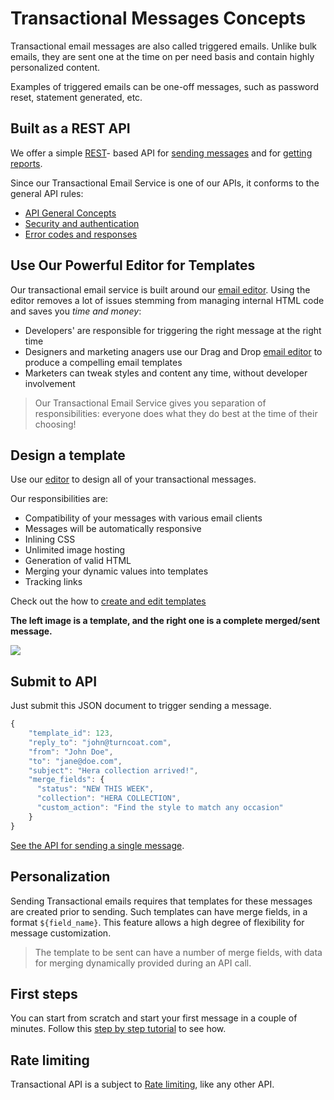 # Transactional Messages Concepts


Transactional email messages are also called triggered emails. Unlike bulk emails, they are sent one at the time on per 
need basis and contain highly personalized content. 

Examples of triggered emails can be one-off messages, such as password reset, statement generated, etc.

## Built as a REST API

We offer a simple [REST](https://en.wikipedia.org/wiki/Representational_state_transfer)- based API
for [sending messages](transactional-send) and for [getting reports](transactional-reporting-for-single-message).

Since our Transactional Email Service is one of our APIs, it conforms to the general API rules:

* [API General Concepts](general-concepts)
* [Security and authentication](security-and-authentication)
* [Error codes and responses](error-codes-responses)

## Use Our Powerful Editor for Templates

Our transactional email service is built around our [email editor](editor-layout).
Using the editor removes a lot of issues stemming from managing internal HTML code and saves you _time and money_:

* Developers' are responsible for triggering the right message at the right time
* Designers and marketing anagers use our Drag and Drop [email editor](editor-layout) to produce a compelling email templates
* Marketers can tweak styles and content any time, without developer involvement

> Our Transactional Email Service gives you separation of responsibilities: everyone does what they do best at the time of their choosing!


## Design a template

Use our [editor](editor-layout) to design all of your transactional messages. 

Our responsibilities are:

* Compatibility of your messages with various email clients
* Messages will be automatically responsive
* Inlining CSS
* Unlimited image hosting
* Generation of valid HTML
* Merging your dynamic values into templates
* Tracking links

Check out the  how to [create and edit templates](creating-and-editing-template)


**The left image is a template, and the right one is a complete merged/sent message.** 


![](images/transactional3.png)

## Submit to API 

Just submit this JSON document to trigger sending a message.

~~~~ {.js .numberLines}
{
    "template_id": 123,
    "reply_to": "john@turncoat.com",
    "from": "John Doe",
    "to": "jane@doe.com",
    "subject": "Hera collection arrived!",
    "merge_fields": {
      "status": "NEW THIS WEEK",
      "collection": "HERA COLLECTION",
      "custom_action": "Find the style to match any occasion"
    }
}
~~~~


[See the API for sending a single message](transactional-send).


## Personalization

Sending Transactional emails requires that templates for these messages are created prior to sending.
Such templates can have merge fields, in a format `${field_name}`. This feature allows a high degree of flexibility
for message customization.

> The template to be sent can have a number of merge fields, with data for merging dynamically provided during an API call.

## First steps

You can start from scratch and start your first message in a couple of minutes. Follow this
[step by step tutorial](transactional-step-by-step) to see how.

## Rate limiting

Transactional API is a subject to [Rate limiting](rate-limiting), like any other API. 

